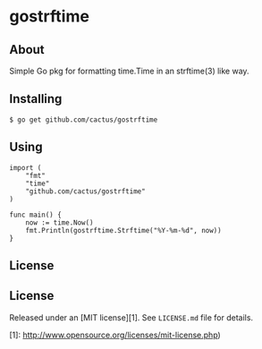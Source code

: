 gostrftime
==========


## About

Simple Go pkg for formatting time.Time in an strftime(3) like way.


## Installing

    $ go get github.com/cactus/gostrftime


## Using


    import (
        "fmt"
        "time"
        "github.com/cactus/gostrftime"
    )

    func main() {
        now := time.Now()
        fmt.Println(gostrftime.Strftime("%Y-%m-%d", now))
    }

## License

## License

Released under an [MIT license][1]. See `LICENSE.md` file for details.

[1]: http://www.opensource.org/licenses/mit-license.php)
